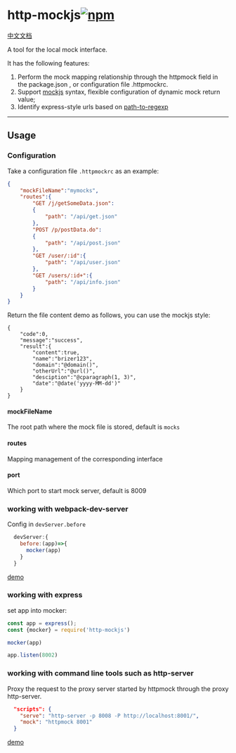 # http-mockjs[![npm](https://img.shields.io/npm/v/http-mockjs.svg?maxAge=2592000)](https://www.npmjs.com/package/http-mockjs)

[中文文档](./readme_zh.md)


A tool for the local mock interface.

It has the following features:

1. Perform the mock mapping relationship through the httpmock field in the package.json , or configuration file .httpmockrc.
2. Support [mockjs](https://www.npmjs.com/package/mockjs) syntax, flexible configuration of dynamic mock return value;
3. Identify express-style urls based on [path-to-regexp](https://www.npmjs.com/package/path-to-regexp)


---

## Usage

### Configuration

Take a configuration file `.httpmockrc` as an example:

``` json
{
    "mockFileName":"mymocks",
    "routes":{
        "GET /j/getSomeData.json":
        {
            "path": "/api/get.json"
        },
        "POST /p/postData.do":
        {
            "path": "/api/post.json"
        },
        "GET /user/:id":{
            "path": "/api/user.json"
        },
        "GET /users/:id+":{
            "path": "/api/info.json"
        }
    }
}
```

Return the file content demo as follows, you can use the mockjs style:

```
{
    "code":0,
    "message":"success",
    "result":{
        "content":true,
        "name":"brizer123",
        "domain":"@domain()",
        "otherUrl":"@url()",
        "desciption":"@cparagraph(1, 3)",
        "date":"@date('yyyy-MM-dd')"
    }
}
```

#### mockFileName
The root path where the mock file is stored, default is `mocks`

#### routes

Mapping management of the corresponding interface

#### port

Which port to start mock server, default is 8009


### working with webpack-dev-server

Config in `devServer.before`

``` js
  devServer:{
    before:(app)=>{
      mocker(app)
    }
  }
```


[demo](https://github.com/brizer/http-mocker/blob/dev/packages/mocker/examples/webpack/package.json)


### working with express

set app into mocker:

``` js
const app = express();
const {mocker} = require('http-mockjs')

mocker(app)

app.listen(8002)

```


### working with command line tools such as http-server

Proxy the request to the proxy server started by httpmock through the proxy http-server.

``` json
  "scripts": {
    "serve": "http-server -p 8008 -P http://localhost:8001/",
    "mock": "httpmock 8001"
  }
```

[demo](https://github.com/brizer/http-mocker/blob/dev/packages/mocker/examples/commander/package.json)

